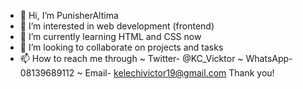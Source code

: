 - 👋 Hi, I’m PunisherAltima
- 👀 I’m interested in web development (frontend)
- 🌱 I’m currently learning HTML and CSS now
- 💞️ I’m looking to collaborate on projects and tasks
- 📫 How to reach me through
     ~ Twitter- @KC_Vicktor
     ~ WhatsApp- 08139689112
     ~ Email- kelechivictor19@gmail.com
Thank you!

<!---
Graypunisher/Graypunisher is a ✨ special ✨ repository because its `README.md` (this file) appears on your GitHub profile.
You can click the Preview link to take a look at your changes.
--->
